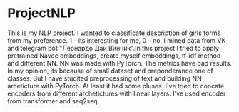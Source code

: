 # ProjectNLP
This is my NLP project. I wanted to classificate description of girls forms from my preference. 1 - its interesting for me, 0 - no. 
I mined data from VK and telegram bot "Леонардо Дай Винчик".In this project I tried to apply pretrained Navec embeddings, create myself embeddings, tf-idf method and different NN. NN was made with PyTorch.
The metrics have bad results. In my opinion, its because of small dataset and preponderance one of classes. But I have studited preprocessing of text and building NN arceticture with PyTorch. At least it had some pluses. I've tried to concate encoders from different archetictures with linear layers. I've used encoder from transformer and seq2seq. 
